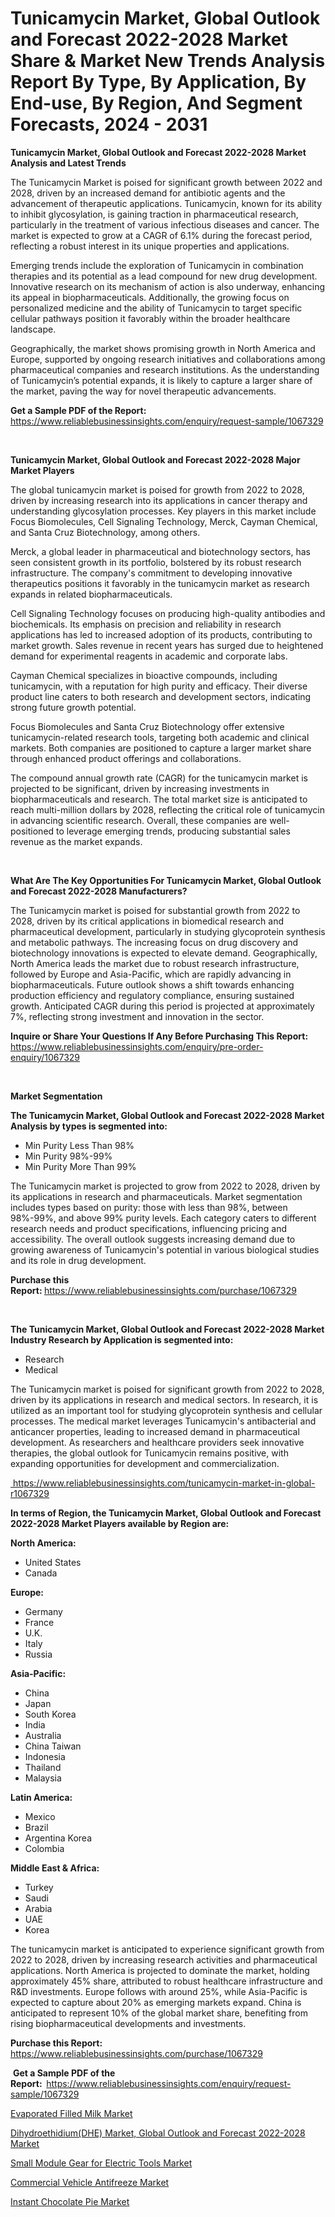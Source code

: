 <p><h1>Tunicamycin Market, Global Outlook and Forecast 2022-2028 Market Share & Market New Trends Analysis Report By Type, By Application, By End-use, By Region, And Segment Forecasts, 2024 - 2031</h1></p><p><strong>Tunicamycin Market, Global Outlook and Forecast 2022-2028 Market Analysis and Latest Trends</strong></p>
<p><p>The Tunicamycin Market is poised for significant growth between 2022 and 2028, driven by an increased demand for antibiotic agents and the advancement of therapeutic applications. Tunicamycin, known for its ability to inhibit glycosylation, is gaining traction in pharmaceutical research, particularly in the treatment of various infectious diseases and cancer. The market is expected to grow at a CAGR of 6.1% during the forecast period, reflecting a robust interest in its unique properties and applications.</p><p>Emerging trends include the exploration of Tunicamycin in combination therapies and its potential as a lead compound for new drug development. Innovative research on its mechanism of action is also underway, enhancing its appeal in biopharmaceuticals. Additionally, the growing focus on personalized medicine and the ability of Tunicamycin to target specific cellular pathways position it favorably within the broader healthcare landscape.</p><p>Geographically, the market shows promising growth in North America and Europe, supported by ongoing research initiatives and collaborations among pharmaceutical companies and research institutions. As the understanding of Tunicamycin’s potential expands, it is likely to capture a larger share of the market, paving the way for novel therapeutic advancements.</p></p>
<p><strong>Get a Sample PDF of the Report:&nbsp;</strong> <a href="https://www.reliablebusinessinsights.com/enquiry/request-sample/1067329?utm_campaign=63&utm_medium=2&utm_source=Github&utm_content=ia&utm_term=04122024&utm_id=tunicamycin-market-global-outlook-and-forecast-2022-2028">https://www.reliablebusinessinsights.com/enquiry/request-sample/1067329</a></p>
<p>&nbsp;</p>
<p><strong>Tunicamycin Market, Global Outlook and Forecast 2022-2028 Major Market Players</strong></p>
<p><p>The global tunicamycin market is poised for growth from 2022 to 2028, driven by increasing research into its applications in cancer therapy and understanding glycosylation processes. Key players in this market include Focus Biomolecules, Cell Signaling Technology, Merck, Cayman Chemical, and Santa Cruz Biotechnology, among others.</p><p>Merck, a global leader in pharmaceutical and biotechnology sectors, has seen consistent growth in its portfolio, bolstered by its robust research infrastructure. The company's commitment to developing innovative therapeutics positions it favorably in the tunicamycin market as research expands in related biopharmaceuticals.</p><p>Cell Signaling Technology focuses on producing high-quality antibodies and biochemicals. Its emphasis on precision and reliability in research applications has led to increased adoption of its products, contributing to market growth. Sales revenue in recent years has surged due to heightened demand for experimental reagents in academic and corporate labs.</p><p>Cayman Chemical specializes in bioactive compounds, including tunicamycin, with a reputation for high purity and efficacy. Their diverse product line caters to both research and development sectors, indicating strong future growth potential. </p><p>Focus Biomolecules and Santa Cruz Biotechnology offer extensive tunicamycin-related research tools, targeting both academic and clinical markets. Both companies are positioned to capture a larger market share through enhanced product offerings and collaborations.</p><p>The compound annual growth rate (CAGR) for the tunicamycin market is projected to be significant, driven by increasing investments in biopharmaceuticals and research. The total market size is anticipated to reach multi-million dollars by 2028, reflecting the critical role of tunicamycin in advancing scientific research. Overall, these companies are well-positioned to leverage emerging trends, producing substantial sales revenue as the market expands.</p></p>
<p>&nbsp;</p>
<p><strong>What Are The Key Opportunities For Tunicamycin Market, Global Outlook and Forecast 2022-2028 Manufacturers?</strong></p>
<p><p>The Tunicamycin market is poised for substantial growth from 2022 to 2028, driven by its critical applications in biomedical research and pharmaceutical development, particularly in studying glycoprotein synthesis and metabolic pathways. The increasing focus on drug discovery and biotechnology innovations is expected to elevate demand. Geographically, North America leads the market due to robust research infrastructure, followed by Europe and Asia-Pacific, which are rapidly advancing in biopharmaceuticals. Future outlook shows a shift towards enhancing production efficiency and regulatory compliance, ensuring sustained growth. Anticipated CAGR during this period is projected at approximately 7%, reflecting strong investment and innovation in the sector.</p></p>
<p><strong>Inquire or Share Your Questions If Any Before Purchasing This Report:</strong> <a href="https://www.reliablebusinessinsights.com/enquiry/pre-order-enquiry/1067329?utm_campaign=63&utm_medium=2&utm_source=Github&utm_content=ia&utm_term=04122024&utm_id=tunicamycin-market-global-outlook-and-forecast-2022-2028">https://www.reliablebusinessinsights.com/enquiry/pre-order-enquiry/1067329</a></p>
<p>&nbsp;</p>
<p><strong>Market Segmentation</strong></p>
<p><strong>The Tunicamycin Market, Global Outlook and Forecast 2022-2028 Market Analysis by types is segmented into:</strong></p>
<p><ul><li>Min Purity Less Than 98%</li><li>Min Purity 98%-99%</li><li>Min Purity More Than 99%</li></ul></p>
<p><p>The Tunicamycin market is projected to grow from 2022 to 2028, driven by its applications in research and pharmaceuticals. Market segmentation includes types based on purity: those with less than 98%, between 98%-99%, and above 99% purity levels. Each category caters to different research needs and product specifications, influencing pricing and accessibility. The overall outlook suggests increasing demand due to growing awareness of Tunicamycin's potential in various biological studies and its role in drug development.</p></p>
<p><strong>Purchase this Report:&nbsp;</strong><a href="https://www.reliablebusinessinsights.com/purchase/1067329?utm_campaign=63&utm_medium=2&utm_source=Github&utm_content=ia&utm_term=04122024&utm_id=tunicamycin-market-global-outlook-and-forecast-2022-2028">https://www.reliablebusinessinsights.com/purchase/1067329</a></p>
<p>&nbsp;</p>
<p><strong>The Tunicamycin Market, Global Outlook and Forecast 2022-2028 Market Industry Research by Application is segmented into:</strong></p>
<p><ul><li>Research</li><li>Medical</li></ul></p>
<p><p>The Tunicamycin market is poised for significant growth from 2022 to 2028, driven by its applications in research and medical sectors. In research, it is utilized as an important tool for studying glycoprotein synthesis and cellular processes. The medical market leverages Tunicamycin's antibacterial and anticancer properties, leading to increased demand in pharmaceutical development. As researchers and healthcare providers seek innovative therapies, the global outlook for Tunicamycin remains positive, with expanding opportunities for development and commercialization.</p></p>
<p><a href="https://www.reliablebusinessinsights.com/tunicamycin-market-in-global-r1067329?utm_campaign=63&utm_medium=2&utm_source=Github&utm_content=ia&utm_term=04122024&utm_id=tunicamycin-market-global-outlook-and-forecast-2022-2028">&nbsp;https://www.reliablebusinessinsights.com/tunicamycin-market-in-global-r1067329</a></p>
<p><strong>In terms of Region, the Tunicamycin Market, Global Outlook and Forecast 2022-2028 Market Players available by Region are:</strong></p>
<p>
    <p> <strong> North America: </strong>
        <ul>
            <li>United States</li>
            <li>Canada</li>
        </ul>
        </p> 
    <p> <strong> Europe: </strong>
        <ul>
            <li>Germany</li>
            <li>France</li>
            <li>U.K.</li>
            <li>Italy</li>
            <li>Russia</li>
        </ul>
        </p> 
    <p> <strong> Asia-Pacific: </strong>
        <ul>
            <li>China</li>
            <li>Japan</li>
            <li>South Korea</li>
            <li>India</li>
            <li>Australia</li>
            <li>China Taiwan</li>
            <li>Indonesia</li>
            <li>Thailand</li>
            <li>Malaysia</li>
        </ul>
        </p> 
    <p> <strong> Latin America: </strong>
        <ul>
            <li>Mexico</li>
            <li>Brazil</li>
            <li>Argentina Korea</li>
            <li>Colombia</li>
        </ul>
        </p> 
    <p> <strong> Middle East & Africa: </strong>
        <ul>
            <li>Turkey</li>
            <li>Saudi</li>
            <li>Arabia</li>
            <li>UAE</li>
            <li>Korea</li>
        </ul>
    </p>
    </p>
<p><p>The tunicamycin market is anticipated to experience significant growth from 2022 to 2028, driven by increasing research activities and pharmaceutical applications. North America is projected to dominate the market, holding approximately 45% share, attributed to robust healthcare infrastructure and R&D investments. Europe follows with around 25%, while Asia-Pacific is expected to capture about 20% as emerging markets expand. China is anticipated to represent 10% of the global market share, benefiting from rising biopharmaceutical developments and investments.</p></p>
<p><strong>Purchase this Report: </strong><a href="https://www.reliablebusinessinsights.com/purchase/1067329?utm_campaign=63&utm_medium=2&utm_source=Github&utm_content=ia&utm_term=04122024&utm_id=tunicamycin-market-global-outlook-and-forecast-2022-2028">https://www.reliablebusinessinsights.com/purchase/1067329</a></p>
<p>&nbsp;<strong>Get a Sample PDF of the Report:&nbsp;&nbsp;</strong><a href="https://www.reliablebusinessinsights.com/enquiry/request-sample/1067329?utm_campaign=63&utm_medium=2&utm_source=Github&utm_content=ia&utm_term=04122024&utm_id=tunicamycin-market-global-outlook-and-forecast-2022-2028">https://www.reliablebusinessinsights.com/enquiry/request-sample/1067329</a></p>
<p><strong></strong></p>
<p><p><a href="https://www.linkedin.com/pulse/emerging-trends-evaporated-filled-milk-market-global-zeobc?utm_campaign=63&utm_medium=2&utm_source=Github&utm_content=ia&utm_term=04122024&utm_id=tunicamycin-market-global-outlook-and-forecast-2022-2028">Evaporated Filled Milk Market</a></p><p><a href="https://github.com/JubayerMia832/Market-Research-Report-List-1/blob/main/dihydroethidiumdhe-market-global-outlook-and-forecast-2022-2028-market.md?utm_campaign=63&utm_medium=2&utm_source=Github&utm_content=ia&utm_term=04122024&utm_id=tunicamycin-market-global-outlook-and-forecast-2022-2028">Dihydroethidium(DHE) Market, Global Outlook and Forecast 2022-2028 Market</a></p><p><a href="https://issuu.com/reportprime-2/docs/small-module-gear-for-electric-tools-market-size-2?utm_campaign=63&utm_medium=2&utm_source=Github&utm_content=ia&utm_term=04122024&utm_id=tunicamycin-market-global-outlook-and-forecast-2022-2028">Small Module Gear for Electric Tools Market</a></p><p><a href="https://issuu.com/reportprime-2/docs/commercial-vehicle-antifreeze-market-size-2030.ppt?utm_campaign=63&utm_medium=2&utm_source=Github&utm_content=ia&utm_term=04122024&utm_id=tunicamycin-market-global-outlook-and-forecast-2022-2028">Commercial Vehicle Antifreeze Market</a></p><p><a href="https://www.linkedin.com/pulse/instant-chocolate-pie-market-regional-outlook-competition-a4fzc?utm_campaign=63&utm_medium=2&utm_source=Github&utm_content=ia&utm_term=04122024&utm_id=tunicamycin-market-global-outlook-and-forecast-2022-2028">Instant Chocolate Pie Market</a></p></p>